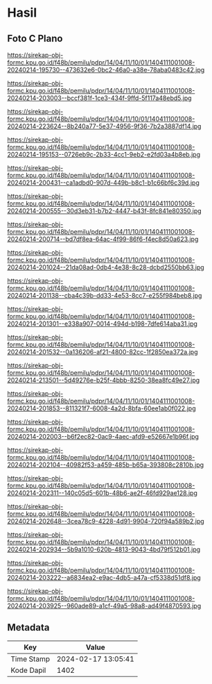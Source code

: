 # Hasil

## Foto C Plano

https://sirekap-obj-formc.kpu.go.id/f48b/pemilu/pdpr/14/04/11/10/01/1404111001008-20240214-195730--473632e6-0bc2-46a0-a38e-78aba0483c42.jpg

https://sirekap-obj-formc.kpu.go.id/f48b/pemilu/pdpr/14/04/11/10/01/1404111001008-20240214-203003--bccf381f-1ce3-434f-9ffd-5f117a48ebd5.jpg

https://sirekap-obj-formc.kpu.go.id/f48b/pemilu/pdpr/14/04/11/10/01/1404111001008-20240214-223624--8b240a77-5e37-4956-9f36-7b2a3887df14.jpg

https://sirekap-obj-formc.kpu.go.id/f48b/pemilu/pdpr/14/04/11/10/01/1404111001008-20240214-195153--0726eb9c-2b33-4cc1-9eb2-e2fd03a4b8eb.jpg

https://sirekap-obj-formc.kpu.go.id/f48b/pemilu/pdpr/14/04/11/10/01/1404111001008-20240214-200431--ca1adbd0-907d-449b-b8c1-b1c66bf6c39d.jpg

https://sirekap-obj-formc.kpu.go.id/f48b/pemilu/pdpr/14/04/11/10/01/1404111001008-20240214-200555--30d3eb31-b7b2-4447-b43f-8fc841e80350.jpg

https://sirekap-obj-formc.kpu.go.id/f48b/pemilu/pdpr/14/04/11/10/01/1404111001008-20240214-200714--bd7df8ea-64ac-4f99-86f6-f4ec8d50a623.jpg

https://sirekap-obj-formc.kpu.go.id/f48b/pemilu/pdpr/14/04/11/10/01/1404111001008-20240214-201024--21da08ad-0db4-4e38-8c28-dcbd2550bb63.jpg

https://sirekap-obj-formc.kpu.go.id/f48b/pemilu/pdpr/14/04/11/10/01/1404111001008-20240214-201138--cba4c39b-dd33-4e53-8cc7-e255f984beb8.jpg

https://sirekap-obj-formc.kpu.go.id/f48b/pemilu/pdpr/14/04/11/10/01/1404111001008-20240214-201301--e338a907-0014-494d-b198-7dfe614aba31.jpg

https://sirekap-obj-formc.kpu.go.id/f48b/pemilu/pdpr/14/04/11/10/01/1404111001008-20240214-201532--0a136206-af21-4800-82cc-1f2850ea372a.jpg

https://sirekap-obj-formc.kpu.go.id/f48b/pemilu/pdpr/14/04/11/10/01/1404111001008-20240214-213501--5d49276e-b25f-4bbb-8250-38ea8fc49e27.jpg

https://sirekap-obj-formc.kpu.go.id/f48b/pemilu/pdpr/14/04/11/10/01/1404111001008-20240214-201853--811321f7-6008-4a2d-8bfa-60ee1ab0f022.jpg

https://sirekap-obj-formc.kpu.go.id/f48b/pemilu/pdpr/14/04/11/10/01/1404111001008-20240214-202003--b6f2ec82-0ac9-4aec-afd9-e52667e1b96f.jpg

https://sirekap-obj-formc.kpu.go.id/f48b/pemilu/pdpr/14/04/11/10/01/1404111001008-20240214-202104--40982f53-a459-485b-b65a-393808c2810b.jpg

https://sirekap-obj-formc.kpu.go.id/f48b/pemilu/pdpr/14/04/11/10/01/1404111001008-20240214-202311--140c05d5-601b-48b6-ae2f-46fd929ae128.jpg

https://sirekap-obj-formc.kpu.go.id/f48b/pemilu/pdpr/14/04/11/10/01/1404111001008-20240214-202648--3cea78c9-4228-4d91-9904-720f94a589b2.jpg

https://sirekap-obj-formc.kpu.go.id/f48b/pemilu/pdpr/14/04/11/10/01/1404111001008-20240214-202934--5b9a1010-620b-4813-9043-4bd79f512b01.jpg

https://sirekap-obj-formc.kpu.go.id/f48b/pemilu/pdpr/14/04/11/10/01/1404111001008-20240214-203222--a6834ea2-e9ac-4db5-a47a-cf5338d51df8.jpg

https://sirekap-obj-formc.kpu.go.id/f48b/pemilu/pdpr/14/04/11/10/01/1404111001008-20240214-203925--960ade89-a1cf-49a5-98a8-ad49f4870593.jpg


## Metadata

| Key        | Value               |
| ---------- | ------------------- |
| Time Stamp | 2024-02-17 13:05:41 |
| Kode Dapil | 1402                |




